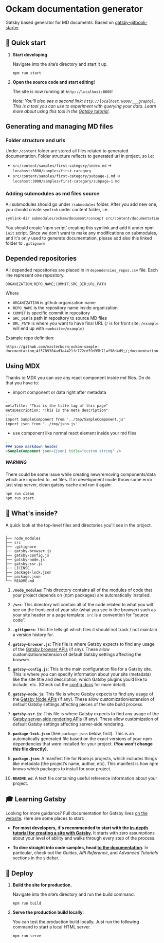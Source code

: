 # Ockam documentation generator

Gatsby based generator for MD documents. Based on [gatsby-gitbook-starter](https://github.com/hasura/gatsby-gitbook-starter)

## 🚀 Quick start

1.  **Start developing.**

    Navigate into the site’s directory and start it up.

    `npm run start`

2.  **Open the source code and start editing!**

    The site is now running at `http://localhost:8000`!

    _Note: You'll also see a second link: _`http://localhost:8000/___graphql`_. This is a tool you can use to experiment with querying your data. Learn more about using this tool in the [Gatsby tutorial](https://www.gatsbyjs.org/tutorial/part-five/#introducing-graphiql)._

## Generating and managing MD files

### Folder structure and urls
Under `/content` folder are stored all files related to generated documentation. Folder structure reflects to generated url in project, so i.e:
- `src/content/samples/first-category/index.md` -> `locahost:3000/samples/first-category`
- `src/content/samples/first-category/subpage-1.md` -> `locahost:3000/samples/first-category/subpage-1.md`

### Adding submodules as md files source
All submodules should go under `/submodules` folder. After you add new one,  you should create `symlink` under content folder, i.e:
```bash
symlink-dir submodules/ockam/document/concept src/content/documentation
```

You should create 'npm script' creating this symlink and add it under npm `init` script.
Since we don't want to make any modifications on submodules, and it's only used to generate documentation, please add also this linked folder to `.gitignore`  


## Depended repositories
All depended repositories are placed in in `dependencies_repos.csv` file. Each
line represent one repository.
```
ORGANIZATION;REPO_NAME;COMMIT;SRC_DIR;URL_PATH
```
Where
* `ORGANIZATION` is github organization name
* `REPO_NAME` is the repository name inside organization
* `COMMIT` is specific commit in repository
* `SRC_DIR` is path in repository to source MD files
* `URL_PATH` is where you want to have final URL (`/` is for front site; `/example` will end up with `<website>/example`)

Example repo definition:
```
https://github.com/masterborn;ockam-sample-documentation;4f3789304ad3a4421fc772cd59d95b71af98d4d9;/;documentation
```

## Using MDX

Thanks to MDX you can use any react component inside md files. Do do that you have to:
- import component or data right after metadata
```markdown
...
metaTitle: "This is the title tag of this page"
metaDescription: "This is the meta description"
---
import SampleComponent from '../tmp/SampleComponent.js'
import json from '../tmp/json.js'
```

- use component like normal react element inside your md files

```markdown
...
### Some markdown header
<SampleComponent json={json} title="custom string" />

```

##### WARNING
There could be some issue while creating new/removing components/data which are imported to `.md` files. If in development mode throw some error just stop server, clean gatsby cache and run it again:
```bash
npm run clean
npm run start
```


## 🧐 What's inside?

A quick look at the top-level files and directories you'll see in the project.

    .
    ├── node_modules
    ├── src
    ├── .gitignore
    ├── gatsby-browser.js
    ├── gatsby-config.js
    ├── gatsby-node.js
    ├── gatsby-ssr.js
    ├── LICENSE
    ├── package-lock.json
    ├── package.json
    └── README.md

1.  **`/node_modules`**: This directory contains all of the modules of code that your project depends on (npm packages) are automatically installed.

2.  **`/src`**: This directory will contain all of the code related to what you will see on the front-end of your site (what you see in the browser) such as your site header or a page template. `src` is a convention for “source code”.

3.  **`.gitignore`**: This file tells git which files it should not track / not maintain a version history for.

4.  **`gatsby-browser.js`**: This file is where Gatsby expects to find any usage of the [Gatsby browser APIs](https://www.gatsbyjs.org/docs/browser-apis/) (if any). These allow customization/extension of default Gatsby settings affecting the browser.

5.  **`gatsby-config.js`**: This is the main configuration file for a Gatsby site. This is where you can specify information about your site (metadata) like the site title and description, which Gatsby plugins you’d like to include, etc. (Check out the [config docs](https://www.gatsbyjs.org/docs/gatsby-config/) for more detail).

6.  **`gatsby-node.js`**: This file is where Gatsby expects to find any usage of the [Gatsby Node APIs](https://www.gatsbyjs.org/docs/node-apis/) (if any). These allow customization/extension of default Gatsby settings affecting pieces of the site build process.

7.  **`gatsby-ssr.js`**: This file is where Gatsby expects to find any usage of the [Gatsby server-side rendering APIs](https://www.gatsbyjs.org/docs/ssr-apis/) (if any). These allow customization of default Gatsby settings affecting server-side rendering.

9. **`package-lock.json`** (See `package.json` below, first). This is an automatically generated file based on the exact versions of your npm dependencies that were installed for your project. **(You won’t change this file directly).**

9. **`package.json`**: A manifest file for Node.js projects, which includes things like metadata (the project’s name, author, etc). This manifest is how npm knows which packages to install for your project.

10. **`README.md`**: A text file containing useful reference information about your project.

## 🎓 Learning Gatsby

Looking for more guidance? Full documentation for Gatsby lives [on the website](https://www.gatsbyjs.org/). Here are some places to start:

- **For most developers, it's recommended to start with the [in-depth tutorial for creating a site with Gatsby](https://www.gatsbyjs.org/tutorial/).** It starts with zero assumptions about your level of ability and walks through every step of the process.

- **To dive straight into code samples, head [to the documentation](https://www.gatsbyjs.org/docs/).** In particular, check out the _Guides_, _API Reference_, and _Advanced Tutorials_ sections in the sidebar.

## 💫 Deploy

1.  **Build the site for production.**

    Navigate into the site’s directory and run the build command.

    ```npm run build```

2.  **Serve the production build locally.**

    You can test the production build locally. Just run the following command to start a local HTML server.

    ```npm run serve```
